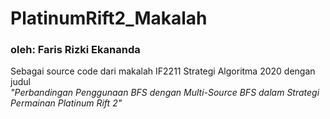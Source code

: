 # PlatinumRift2_Makalah
### oleh: Faris Rizki Ekananda  
Sebagai source code dari makalah IF2211 Strategi Algoritma 2020
dengan judul  
_"Perbandingan Penggunaan BFS dengan Multi-Source BFS dalam Strategi Permainan Platinum Rift 2"_
